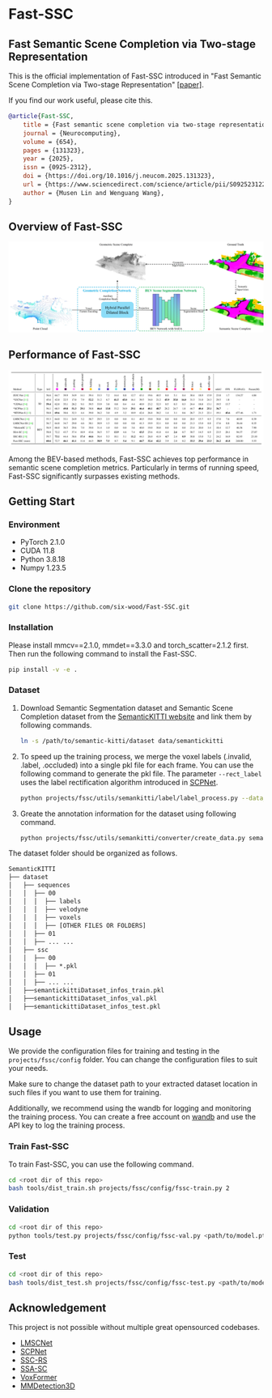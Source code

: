# Fast-SSC

## Fast Semantic Scene Completion via Two-stage Representation

This is the official implementation of Fast-SSC introduced in "Fast Semantic Scene Completion via Two-stage Representation" [[paper]](https://github.com/six-wood/Fast-SSC.git).

If you find our work useful, please cite this.

```bibtex
@article{Fast-SSC,
    title = {Fast semantic scene completion via two-stage representation},
    journal = {Neurocomputing},
    volume = {654},
    pages = {131323},
    year = {2025},
    issn = {0925-2312},
    doi = {https://doi.org/10.1016/j.neucom.2025.131323},
    url = {https://www.sciencedirect.com/science/article/pii/S0925231225019952},
    author = {Musen Lin and Wenguang Wang},
}
```

## Overview of Fast-SSC

![overview](imgs/overview.jpg)

## Performance of Fast-SSC

![Performance](imgs/performance.jpg)

Among the BEV-based methods, Fast-SSC achieves top performance in semantic scene completion metrics. Particularly in terms of running speed, Fast-SSC significantly surpasses existing methods.

## Getting Start

### Environment

* PyTorch 2.1.0
* CUDA 11.8
* Python 3.8.18
* Numpy 1.23.5

### Clone the repository

```bash
git clone https://github.com/six-wood/Fast-SSC.git
```

### Installation

Please install mmcv==2.1.0, mmdet==3.3.0 and torch_scatter=2.1.2 first. Then run the following command to install the Fast-SSC.

```bash
pip install -v -e .
```

### Dataset

1. Download Semantic Segmentation dataset and Semantic Scene Completion dataset from the [SemanticKITTI website](http://www.semantic-kitti.org/dataset.html) and link them by following commands.

    ```bash
    ln -s /path/to/semantic-kitti/dataset data/semantickitti
    ```

2. To speed up the training process, we merge the voxel labels (.invalid, .label, .occluded) into a single pkl file for each frame. You can use the following command to generate the pkl file. The parameter `--rect_label` uses the label rectification algorithm introduced in [SCPNet](https://github.com/SCPNet/Codes-for-SCPNet).

    ```bash
    python projects/fssc/utils/semankitti/label/label_process.py --data_root=data/semantickitti --output=data/semantickitti --config_path=projects/fssc/utils/semankitti/label/semantic-kitti.yaml --rect_label(optional)
    ```

3. Greate the annotation information for the dataset using following command.

    ```bash
    python projects/fssc/utils/semankitti/converter/create_data.py semantickitti --root-path data/semantickitti --out-dir data/semantickitti --extra-tag semantickittiDataset
    ```

The dataset folder should be organized as follows.

```angular2
SemanticKITTI
├── dataset
│   ├── sequences
│   │  ├── 00
│   │  │  ├── labels
│   │  │  ├── velodyne
│   │  │  ├── voxels
│   │  │  ├── [OTHER FILES OR FOLDERS]
│   │  ├── 01
│   │  ├── ... ...
│   ├── ssc
│   │  ├── 00
│   │  │  ├── *.pkl
│   │  ├── 01
│   │  ├── ... ...
│   ├──semantickittiDataset_infos_train.pkl
│   ├──semantickittiDataset_infos_val.pkl
│   ├──semantickittiDataset_infos_test.pkl
```

## Usage

We provide the configuration files for training and testing in the `projects/fssc/config` folder. You can change the configuration files to suit your needs.

Make sure to change the dataset path to your extracted dataset location in such files if you want to use them for training.

Additionally, we recommend using the wandb for logging and monitoring the training process. You can create a free account on [wandb](https://wandb.ai/site) and use the API key to log the training process.

### Train Fast-SSC

To train Fast-SSC, you can use the following command.

```bash
cd <root dir of this repo>
bash tools/dist_train.sh projects/fssc/config/fssc-train.py 2 
```

### Validation

```bash
cd <root dir of this repo>
python tools/test.py projects/fssc/config/fssc-val.py <path/to/model.pth>
```

### Test

```bash
cd <root dir of this repo>
bash tools/dist_test.sh projects/fssc/config/fssc-test.py <path/to/model.pth> 2
```

## Acknowledgement

This project is not possible without multiple great opensourced codebases.

* [LMSCNet](https://github.com/cv-rits/LMSCNet)
* [SCPNet](https://github.com/SCPNet/Codes-for-SCPNet)
* [SSC-RS](https://github.com/Jieqianyu/SSC-RS)
* [SSA-SC](https://github.com/jokester-zzz/SSA-SC)
* [VoxFormer](https://github.com/NVlabs/VoxFormer)
* [MMDetection3D](https://github.com/open-mmlab/mmdetection3d)

